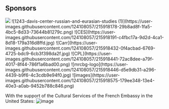 ## Sponsors
<image src="https://user-images.githubusercontent.com/124108057/215917268-74d91b9e-f513-4151-9661-556114f3e076.png">
![1243-davis-center-russian-and-eurasian-studies (1)](https://user-images.githubusercontent.com/124108057/215918178-29b8ad8f-1fa5-4bc5-8d33-73644b81279c.png)
![CES](https://user-images.githubusercontent.com/124108057/215918191-c4fbc17a-9d2d-4ca1-8d18-179a316d8ffd.jpg)
![Carr](https://user-images.githubusercontent.com/124108057/215918432-0f4acbad-6769-4725-bdc9-6cb3f398da2f.jpg)
![CPL](https://user-images.githubusercontent.com/124108057/215918441-72ac8dee-a79f-4017-8f44-786f1a6bad00.png)
![mrcbg-logo](https://user-images.githubusercontent.com/124108057/215918446-d5e9db31-a296-4439-b9f6-4c3cdb9e94f0.jpg)
![images](https://user-images.githubusercontent.com/124108057/215918575-179ee348-13e4-40e3-a0ab-9452b788c846.png)

With the support of the Cultural Services of the French Embassy in the United States:
![image](https://user-images.githubusercontent.com/807308/218595851-94e9ae0b-ff0c-4fe7-bc99-7a984ac687d4.png)
